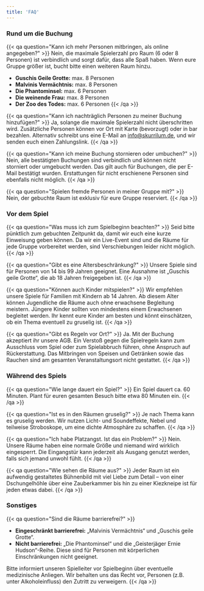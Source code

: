 ```yaml
---
title: 'FAQ'
---
```


### Rund um die Buchung

{{< qa question="Kann ich mehr Personen mitbringen, als online angegeben?" >}}
Nein, die maximale Spielerzahl pro Raum (6 oder 8 Personen) ist verbindlich und sorgt dafür, dass alle Spaß haben. Wenn eure Gruppe größer ist, bucht bitte einen weiteren Raum hinzu.
- **Guschis Geile Grotte:** max. 8 Personen
- **Malvinis Vermächtnis:** max. 8 Personen
- **Die Phantominsel:** max. 6 Personen
- **Die weinende Frau:** max. 8 Personen
- **Der Zoo des Todes:** max. 6 Personen
{{< /qa >}}

{{< qa question="Kann ich nachträglich Personen zu meiner Buchung hinzufügen?" >}}
Ja, solange die maximale Spielerzahl nicht überschritten wird. Zusätzliche Personen können vor Ort mit Karte (bevorzugt) oder in bar bezahlen. Alternativ schreibt uns eine E-Mail an info@skurrilum.de, und wir senden euch einen Zahlungslink.
{{< /qa >}}

{{< qa question="Kann ich meine Buchung stornieren oder umbuchen?" >}}
Nein, alle bestätigten Buchungen sind verbindlich und können nicht storniert oder umgebucht werden. Das gilt auch für Buchungen, die per E-Mail bestätigt wurden. Erstattungen für nicht erschienene Personen sind ebenfalls nicht möglich.
{{< /qa >}}

{{< qa question="Spielen fremde Personen in meiner Gruppe mit?" >}}
Nein, der gebuchte Raum ist exklusiv für eure Gruppe reserviert.
{{< /qa >}}

### Vor dem Spiel

{{< qa question="Was muss ich zum Spielbeginn beachten?" >}}
Seid bitte pünktlich zum gebuchten Zeitpunkt da, damit wir euch eine kurze Einweisung geben können. Da wir ein Live-Event sind und die Räume für jede Gruppe vorbereitet werden, sind Verschiebungen leider nicht möglich.
{{< /qa >}}

{{< qa question="Gibt es eine Altersbeschränkung?" >}}
Unsere Spiele sind für Personen von 14 bis 99 Jahren geeignet. Eine Ausnahme ist „Guschis geile Grotte“, die ab 18 Jahren freigegeben ist.
{{< /qa >}}

{{< qa question="Können auch Kinder mitspielen?" >}}
Wir empfehlen unsere Spiele für Familien mit Kindern ab 14 Jahren. Ab diesem Alter können Jugendliche die Räume auch ohne erwachsene Begleitung meistern. Jüngere Kinder sollten von mindestens einem Erwachsenen begleitet werden. Ihr kennt eure Kinder am besten und könnt einschätzen, ob ein Thema eventuell zu gruselig ist.
{{< /qa >}}

{{< qa question="Gibt es Regeln vor Ort?" >}}
Ja. Mit der Buchung akzeptiert ihr unsere AGB. Ein Verstoß gegen die Spielregeln kann zum Ausschluss vom Spiel oder zum Spielabbruch führen, ohne Anspruch auf Rückerstattung. Das Mitbringen von Speisen und Getränken sowie das Rauchen sind am gesamten Veranstaltungsort nicht gestattet.
{{< /qa >}}

### Während des Spiels

{{< qa question="Wie lange dauert ein Spiel?" >}}
Ein Spiel dauert ca. 60 Minuten. Plant für euren gesamten Besuch bitte etwa 80 Minuten ein.
{{< /qa >}}

{{< qa question="Ist es in den Räumen gruselig?" >}}
Je nach Thema kann es gruselig werden. Wir nutzen Licht- und Soundeffekte, Nebel und teilweise Stroboskope, um eine dichte Atmosphäre zu schaffen.
{{< /qa >}}

{{< qa question="Ich habe Platzangst. Ist das ein Problem?" >}}
Nein. Unsere Räume haben eine normale Größe und niemand wird wirklich eingesperrt. Die Eingangstür kann jederzeit als Ausgang genutzt werden, falls sich jemand unwohl fühlt.
{{< /qa >}}

{{< qa question="Wie sehen die Räume aus?" >}}
Jeder Raum ist ein aufwendig gestaltetes Bühnenbild mit viel Liebe zum Detail – von einer Dschungelhöhle über eine Zauberkammer bis hin zu einer Kiezkneipe ist für jeden etwas dabei.
{{< /qa >}}

### Sonstiges

{{< qa question="Sind die Räume barrierefrei?" >}}
- **Eingeschränkt barrierefrei:** „Malvinis Vermächtnis“ und „Guschis geile Grotte“.
- **Nicht barrierefrei:** „Die Phantominsel“ und die „Geisterjäger Ernie Hudson“-Reihe. Diese sind für Personen mit körperlichen Einschränkungen nicht geeignet.

Bitte informiert unseren Spielleiter vor Spielbeginn über eventuelle medizinische Anliegen. Wir behalten uns das Recht vor, Personen (z.B. unter Alkoholeinfluss) den Zutritt zu verweigern.
{{< /qa >}}